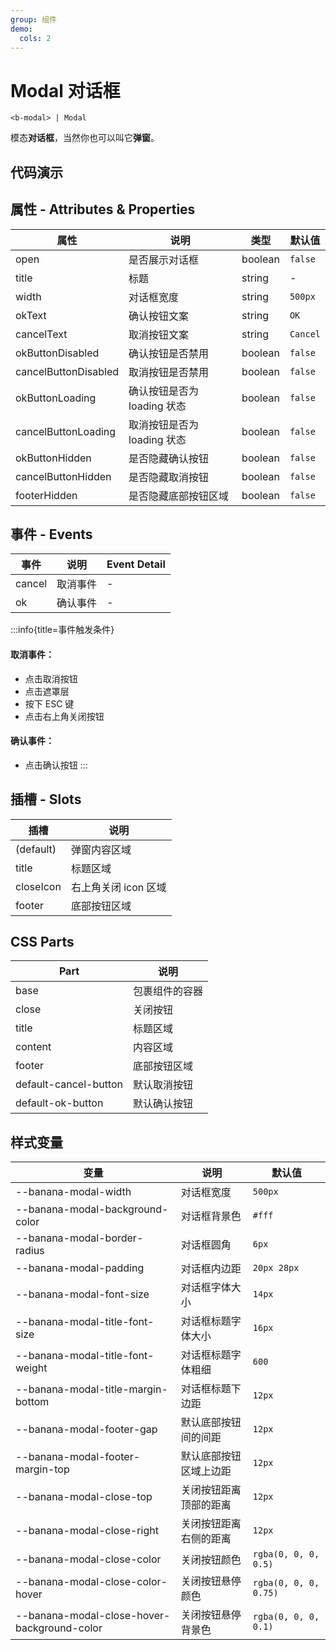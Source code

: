 ```yaml
---
group: 组件
demo:
  cols: 2
---
```


# Modal 对话框

```
<b-modal> | Modal
```

模态**对话框**，当然你也可以叫它**弹窗**。

## 代码演示

<code src="./demos/basicUsage.tsx"></code>
<code src="./demos/overflow.tsx"></code>
<code src="./demos/customWidth.tsx"></code>
<code src="./demos/buttonText.tsx"></code>
<code src="./demos/buttonStatus.tsx"></code>
<code src="./demos/customFooter.tsx"></code>

## 属性 - Attributes & Properties

| 属性                 | 说明                        | 类型    | 默认值   |
| -------------------- | --------------------------- | ------- | -------- |
| open                 | 是否展示对话框              | boolean | `false`  |
| title                | 标题                        | string  | -        |
| width                | 对话框宽度                  | string  | `500px`  |
| okText               | 确认按钮文案                | string  | `OK`     |
| cancelText           | 取消按钮文案                | string  | `Cancel` |
| okButtonDisabled     | 确认按钮是否禁用            | boolean | `false`  |
| cancelButtonDisabled | 取消按钮是否禁用            | boolean | `false`  |
| okButtonLoading      | 确认按钮是否为 loading 状态 | boolean | `false`  |
| cancelButtonLoading  | 取消按钮是否为 loading 状态 | boolean | `false`  |
| okButtonHidden       | 是否隐藏确认按钮            | boolean | `false`  |
| cancelButtonHidden   | 是否隐藏取消按钮            | boolean | `false`  |
| footerHidden         | 是否隐藏底部按钮区域        | boolean | `false`  |

## 事件 - Events

| 事件   | 说明     | Event Detail |
| ------ | -------- | ------------ |
| cancel | 取消事件 | -            |
| ok     | 确认事件 | -            |

:::info{title=事件触发条件}

#### 取消事件：

- 点击取消按钮
- 点击遮罩层
- 按下 ESC 键
- 点击右上角关闭按钮

#### 确认事件：

- 点击确认按钮
  :::

## 插槽 - Slots

| 插槽      | 说明                 |
| --------- | -------------------- |
| (default) | 弹窗内容区域         |
| title     | 标题区域             |
| closeIcon | 右上角关闭 icon 区域 |
| footer    | 底部按钮区域         |

## CSS Parts

| Part                  | 说明           |
| --------------------- | -------------- |
| base                  | 包裹组件的容器 |
| close                 | 关闭按钮       |
| title                 | 标题区域       |
| content               | 内容区域       |
| footer                | 底部按钮区域   |
| default-cancel-button | 默认取消按钮   |
| default-ok-button     | 默认确认按钮   |

## 样式变量

| 变量                                        | 说明                   | 默认值                |
| ------------------------------------------- | ---------------------- | --------------------- |
| --banana-modal-width                        | 对话框宽度             | `500px`               |
| --banana-modal-background-color             | 对话框背景色           | `#fff`                |
| --banana-modal-border-radius                | 对话框圆角             | `6px`                 |
| --banana-modal-padding                      | 对话框内边距           | `20px 28px`           |
| --banana-modal-font-size                    | 对话框字体大小         | `14px`                |
| --banana-modal-title-font-size              | 对话框标题字体大小     | `16px`                |
| --banana-modal-title-font-weight            | 对话框标题字体粗细     | `600`                 |
| --banana-modal-title-margin-bottom          | 对话框标题下边距       | `12px`                |
| --banana-modal-footer-gap                   | 默认底部按钮间的间距   | `12px`                |
| --banana-modal-footer-margin-top            | 默认底部按钮区域上边距 | `12px`                |
| --banana-modal-close-top                    | 关闭按钮距离顶部的距离 | `12px`                |
| --banana-modal-close-right                  | 关闭按钮距离右侧的距离 | `12px`                |
| --banana-modal-close-color                  | 关闭按钮颜色           | `rgba(0, 0, 0, 0.5)`  |
| --banana-modal-close-color-hover            | 关闭按钮悬停颜色       | `rgba(0, 0, 0, 0.75)` |
| --banana-modal-close-hover-background-color | 关闭按钮悬停背景色     | `rgba(0, 0, 0, 0.1)`  |
